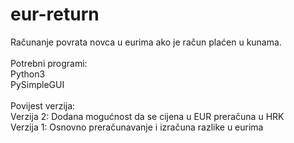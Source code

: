 # eur-return

Računanje povrata novca u eurima ako je račun plaćen u kunama.<br>
<br>
Potrebni programi:<br>
Python3<br>
PySimpleGUI<br>
<br>
Povijest verzija:<br>
Verzija 2: Dodana mogućnost da se cijena u EUR preračuna u HRK<br>
Verzija 1: Osnovno preračunavanje i izračuna razlike u eurima
